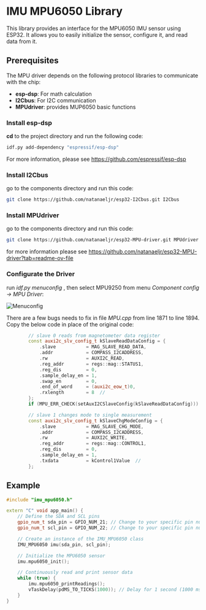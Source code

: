 # IMU MPU6050 Library

This library provides an interface for the MPU6050 IMU sensor using ESP32. It allows you to easily initialize the sensor, configure it, and read data from it.

## Prerequisites

The MPU driver depends on the following protocol libraries to communicate with the chip:
- **esp-dsp**: For math calculation
- **I2Cbus**: For I2C communication
- **MPUdriver**: provides MUP6050 basic functions 

### Install esp-dsp
**cd** to the project directory and run the following code: 

```bash
idf.py add-dependency "espressif/esp-dsp"
```
For more information, please see https://github.com/espressif/esp-dsp
### Install I2Cbus
go to the components directory and run this code:
```bash
git clone https://github.com/natanaeljr/esp32-I2Cbus.git I2Cbus
```

### Install MPUdriver
go to the components directory and run this code:
```bash
git clone https://github.com/natanaeljr/esp32-MPU-driver.git MPUdriver
```
for more information please see https://github.com/natanaeljr/esp32-MPU-driver?tab=readme-ov-file

### Configurate the Driver

run *idf.py menuconfig* , then select MPU9250 from menu *Component config -> MPU Driver*:

![Menuconfig](C:\Users\aanrr\drone\components\IMU_ICM20948\menuconfig_mpu-driver.png)

There are a few bugs needs to fix in file *MPU.cpp* from line 1871 to line 1894. Copy the below code in place of the original code:

```c++
        // slave 0 reads from magnetometer data register
        const auxi2c_slv_config_t kSlaveReadDataConfig = {
            .slave           = MAG_SLAVE_READ_DATA,
            .addr            = COMPASS_I2CADDRESS,
            .rw              = AUXI2C_READ,
            .reg_addr        = regs::mag::STATUS1,
            .reg_dis         = 0,
            .sample_delay_en = 1,
            .swap_en         = 0,
            .end_of_word     = (auxi2c_eow_t)0,
            .rxlength        = 8  //
        };
        if (MPU_ERR_CHECK(setAuxI2CSlaveConfig(kSlaveReadDataConfig))) return err;

        // slave 1 changes mode to single measurement
        const auxi2c_slv_config_t kSlaveChgModeConfig = {
            .slave           = MAG_SLAVE_CHG_MODE,
            .addr            = COMPASS_I2CADDRESS,
            .rw              = AUXI2C_WRITE,
            .reg_addr        = regs::mag::CONTROL1,
            .reg_dis         = 0,
            .sample_delay_en = 1,
            .txdata          = kControl1Value  //
        };
```



## Example

```C++
#include "imu_mpu6050.h"

extern "C" void app_main() {
    // Define the SDA and SCL pins
    gpio_num_t sda_pin = GPIO_NUM_21; // Change to your specific pin number
    gpio_num_t scl_pin = GPIO_NUM_22; // Change to your specific pin number

    // Create an instance of the IMU_MPU6050 class
    IMU_MPU6050 imu(sda_pin, scl_pin);

    // Initialize the MPU6050 sensor
    imu.mpu6050_init();

    // Continuously read and print sensor data
    while (true) {
        imu.mpu6050_printReadings();
        vTaskDelay(pdMS_TO_TICKS(1000)); // Delay for 1 second (1000 ms)
    }
}
```